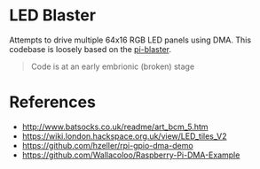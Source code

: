 # LED Blaster

Attempts to drive multiple 64x16 RGB LED panels using DMA. This codebase is
loosely based on the [pi-blaster](https://github.com/sarfata/pi-blaster/).

> Code is at an early embrionic (broken) stage

# References

* http://www.batsocks.co.uk/readme/art_bcm_5.htm
* https://wiki.london.hackspace.org.uk/view/LED_tiles_V2
* https://github.com/hzeller/rpi-gpio-dma-demo
* https://github.com/Wallacoloo/Raspberry-Pi-DMA-Example
